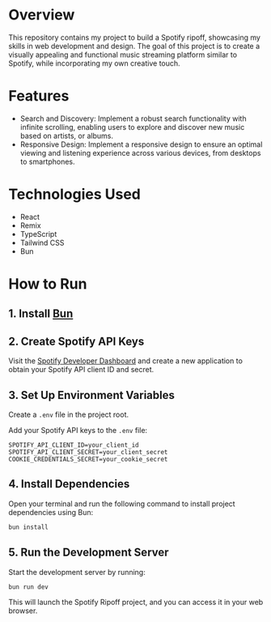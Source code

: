 # Overview

This repository contains my project to build a Spotify ripoff, showcasing my skills in web development and design. The goal of this project is to create a visually appealing and functional music streaming platform similar to Spotify, while incorporating my own creative touch.

# Features

- Search and Discovery: Implement a robust search functionality with infinite scrolling, enabling users to explore and discover new music based on artists, or albums.
- Responsive Design: Implement a responsive design to ensure an optimal viewing and listening experience across various devices, from desktops to smartphones.

# Technologies Used

- React
- Remix
- TypeScript
- Tailwind CSS
- Bun

# How to Run

## 1. Install [Bun](https://bun.sh/)

## 2. Create Spotify API Keys

Visit the [Spotify Developer Dashboard](https://developer.spotify.com/documentation/web-api) and create a new application to obtain your Spotify API client ID and secret.

## 3. Set Up Environment Variables

Create a `.env` file in the project root.

Add your Spotify API keys to the `.env` file:

```env
SPOTIFY_API_CLIENT_ID=your_client_id
SPOTIFY_API_CLIENT_SECRET=your_client_secret
COOKIE_CREDENTIALS_SECRET=your_cookie_secret
```

## 4. Install Dependencies

Open your terminal and run the following command to install project dependencies using Bun:

```bash
bun install
```

## 5. Run the Development Server

Start the development server by running:

```bash
bun run dev
```

This will launch the Spotify Ripoff project, and you can access it in your web browser.

